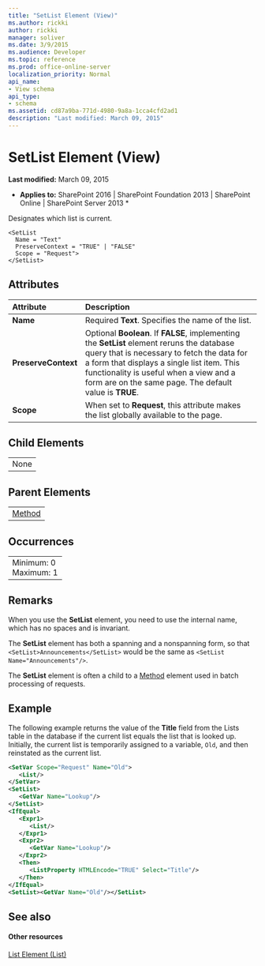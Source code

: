 ```yaml
---
title: "SetList Element (View)"
ms.author: rickki
author: rickki
manager: soliver
ms.date: 3/9/2015
ms.audience: Developer
ms.topic: reference
ms.prod: office-online-server
localization_priority: Normal
api_name:
- View schema
api_type:
- schema
ms.assetid: cd87a9ba-771d-4980-9a8a-1cca4cfd2ad1
description: "Last modified: March 09, 2015"
---
```


# SetList Element (View)

 **Last modified:** March 09, 2015 
  
 * **Applies to:** SharePoint 2016 | SharePoint Foundation 2013 | SharePoint Online | SharePoint Server 2013 * 
  
Designates which list is current.
  
```
<SetList
  Name = "Text"
  PreserveContext = "TRUE" | "FALSE"
  Scope = "Request">
</SetList>
```

## Attributes

|**Attribute**|**Description**|
|:-----|:-----|
|**Name** <br/> |Required **Text**. Specifies the name of the list.  <br/> |
|**PreserveContext** <br/> |Optional **Boolean**. If **FALSE**, implementing the **SetList** element reruns the database query that is necessary to fetch the data for a form that displays a single list item. This functionality is useful when a view and a form are on the same page. The default value is **TRUE**.  <br/> |
|**Scope** <br/> |When set to **Request**, this attribute makes the list globally available to the page.  <br/> |
   
## Child Elements

||
|:-----|
|None |
   
## Parent Elements

||
|:-----|
|[Method](method-element-view.md)|
   
## Occurrences

||
|:-----|
|Minimum: 0  <br/> Maximum: 1  <br/> |
   
## Remarks

When you use the **SetList** element, you need to use the internal name, which has no spaces and is invariant. 
  
The **SetList** element has both a spanning and a nonspanning form, so that  `<SetList>Announcements</SetList>` would be the same as  `<SetList Name="Announcements"/>`.
  
The **SetList** element is often a child to a [Method](method-element-view.md) element used in batch processing of requests. 
  
## Example

The following example returns the value of the **Title** field from the Lists table in the database if the current list equals the list that is looked up. Initially, the current list is temporarily assigned to a variable,  `Old`, and then reinstated as the current list.
  
```XML
<SetVar Scope="Request" Name="Old">
   <List/>
</SetVar>
<SetList>
   <GetVar Name="Lookup"/>
</SetList>
<IfEqual>
   <Expr1>
      <List/>
   </Expr1>
   <Expr2>
      <GetVar Name="Lookup"/>
   </Expr2>
   <Then>
      <ListProperty HTMLEncode="TRUE" Select="Title"/>
   </Then>
</IfEqual>
<SetList><GetVar Name="Old"/></SetList>
```

## See also

#### Other resources

[List Element (List)](../../collaborative-application-markup-language-caml-schemas/list-schema/list-element-list.md)

